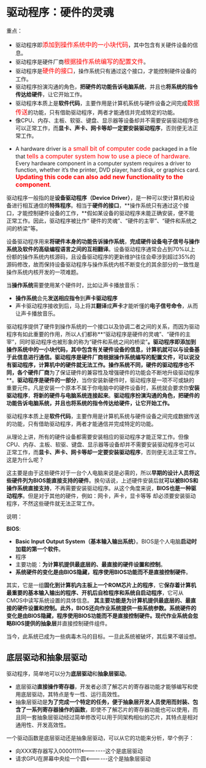 # 驱动程序：硬件的灵魂

重点：

- 驱动程序即<font size=3 color="red">添加到操作系统中的一小块代码</font>，其中包含有关硬件设备的信息。
- 驱动程序是硬件厂商<font size=3 color="red">根据操作系统编写的配置文件</font>。
- 驱动程序是<font size=3 color="red">硬件的接口</font>，操作系统只有通过这个接口，才能控制硬件设备的工作。
- 驱动程序扮演沟通的角色，**把硬件的功能告诉电脑系统**，并且也**将系统的指令传达给硬件**，让它开始工作。
- 驱动程序本质上是**软件代码**，主要作用是计算机系统与硬件设备之间完成<font size=3 color="red">数据传送</font>的功能，只有借助驱动程序，两者才能通信并完成特定的功能。
- 像CPU、内存、主板、软驱、键盘、显示器等设备却并不需要安装驱动程序也可以正常工作，而**显卡、声卡、网卡等却一定要安装驱动程序**，否则便无法正常工作。

* A hardware driver is <font size=3 color="red">a small bit of computer code </font>packaged in a file that <font size=3 color="red">tells a computer system how to use a piece of hardware</font>. Every hardware component in a computer system requires a driver to function, whether it’s the printer, DVD player, hard disk, or graphics card. <font size=3 color="red">**Updating this code can also add new functionality to the component**</font>.

驱动程序一般指的是**设备驱动程序（**Device Driver**）**，是一种可以使计算机和设备进行相互通信的**特殊程序**。相当于**硬件的接口**，**操作系统只有通过这个接口，才能控制硬件设备的工作，**假如某设备的驱动程序未能正确安装，便不能正常工作。因此，驱动程序被比作“ 硬件的灵魂”、“硬件的主宰”、“硬件和系统之间的桥梁”等。

设备驱动程序用来**将硬件本身的功能告诉操作系统**，**完成硬件设备电子信号与操作系统及软件的高级编程语言之间的互相翻译**。设备驱动程序通常会占到70%以上份额的操作系统内核源码，且设备驱动程序的更新维护往往会牵涉到超过35%的源码修改，故而保持设备驱动程序与操作系统内核不断变化的其余部分的一致性是操作系统内核开发的一项难题。

当**操作系统**需要使用某个硬件时，比如让声卡播放音乐：

- **操作系统**会先**发送相应指令**到**声卡驱动程序**
- 声卡驱动程序接收到后，马上将其**翻译**成**声卡**才能听懂的**电子信号命令**，从而让声卡播放音乐。

驱动程序提供了硬件到操作系统的一个接口以及协调二者之间的关系，而因为驱动程序有如此重要的作用，所以人们都称**“驱动程序是硬件的灵魂”、“硬件的主宰”，同时驱动程序也被形象的称为“硬件和系统之间的桥梁”**。**驱动程序即添加到操作系统中的一小块代码，其中包含有关硬件设备的信息，计算机就可以与设备基于此信息进行通信。驱动程序是硬件厂商根据操作系统编写的配置文件**，可以说没有驱动程序，计算机中的硬件就无法工作。**操作系统不同，硬件的驱动程序也不同**，各个硬件厂商**为了保证硬件的兼容性及增强硬件的功能会不断地升级驱动程序**。**驱动程序是硬件的一部分**，当你安装新硬件时，驱动程序是一项不可或缺的重要元件。凡是安装一个原本不属于你电脑中的硬件设备时，系统就会要求你**安装驱动程序**，**将新的硬件与电脑系统连接起来**。**驱动程序扮演沟通的角色，把硬件的功能告诉电脑系统，并且也将系统的指令传达给硬件，让它开始工作。**

驱动程序本质上是**软件代码**，主要作用是计算机系统与硬件设备之间完成数据传送的功能，只有借助驱动程序，两者才能通信并完成特定的功能。

从理论上讲，所有的硬件设备都需要安装相应的驱动程序才能正常工作。但像CPU、内存、主板、软驱、键盘、显示器等设备却并不需要安装驱动程序也可以正常工作，而**显卡、声卡、网卡等却一定要安装驱动程序**，否则便无法正常工作。这是为什么呢？

这主要是由于这些硬件对于一台个人电脑来说是必需的，所以**早期的设计人员将这些硬件列为BIOS能直接支持的硬件**。换句话说，上述硬件安装后就**可以被BIOS和操作系统直接支持**，不再需要安装驱动程序。从这个角度来说，**BIOS也是一种驱动程序**。但是对于其他的硬件，例如：网卡，声卡，显卡等等 却必须要安装驱动程序，不然这些硬件就无法正常工作。

说明：

**BIOS**: 

* **Basic Input Output System（基本输入输出系统）**。BIOS是个人电脑**启动时加载的第一个软件**。
* 程序
* 主要功能：**为计算机提供最底层的、最直接的硬件设置和控制**。
* **系统硬件的变化是由BIOS隐藏，程序使用BIOS功能而不是直接控制硬件**。

其实，它是一组**固化到计算机内主板上一个ROM芯片上的程序**，它**保存着计算机最重要的基本输入输出的程序、开机后自检程序和系统自启动程序**，它可从CMOS中读写系统设置的具体信息。 **其主要功能是为计算机提供最底层的、最直接的硬件设置和控制。**此外，BIOS还向作业系统提供一些系统参数。**系统硬件的变化是由BIOS隐藏，程序使用BIOS功能而不是直接控制硬件**。现代作业系统会忽略**BIOS提供的抽象层**并直接控制硬件组件。

当今，此系统已成为一些病毒木马的目标。一旦此系统被破坏，其后果不堪设想。



## 底层驱动和抽象层驱动

驱动程序，简单地可以分为**底层驱动**和**抽象层驱动**。

- 底层驱动**直接操作寄存器**，开发者必须了解芯片的寄存器功能才能够编写和使用底层驱动，其特点是专一性、运行高效性。
- 抽象层驱动是**为了完成一个特定的任务，便于抽象层开发人员使用而封装、包含了一系列寄存器操作的函数**，即使不了解芯片的寄存器功能也可以使用，而且同一套抽象层驱动经过简单修改可以用于同架构相似的芯片，其特点是相对通用性、开发高效性。

一个驱动函数是底层驱动还是抽象层驱动，可以从它的功能来分析，举个例子：

- 向XXX寄存器写入00001111<-------这个是底层驱动
- 请求GPU在屏幕中央绘一个圆<------这个是抽象层驱动

